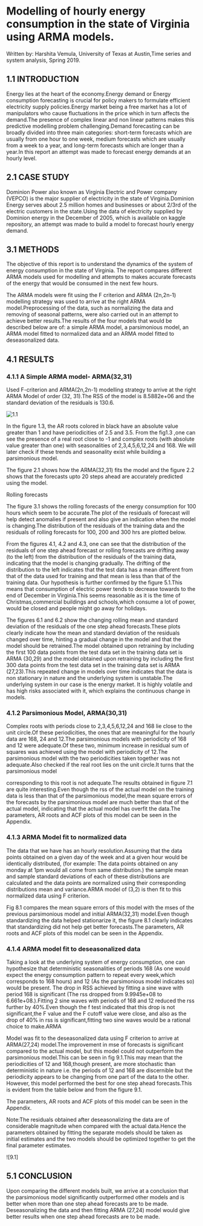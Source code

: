 # Modelling of hourly energy consumption in the state of Virginia using ARMA models. 

Written by: Harshita Vemula,
University of Texas at Austin,Time series and system analysis,
Spring 2019.

## 1.1 INTRODUCTION

Energy lies at the heart of the economy.Energy demand or Energy consumption forecasting is crucial for policy makers to formulate efficient electricity supply policies.Energy market being a free market has a lot of manipulators who cause fluctuations in the price which in turn affects the demand.The presence of complex linear and non linear patterns makes this predictive modelling problem challenging.Demand forecasting can be broadly divided into three main categories: short-term forecasts which are usually from one hour to one week, medium forecasts which are usually from a week to a year, and long-term forecasts which are longer than a year.In this report an attempt was made to forecast energy demands at an hourly level.

## 2.1 CASE STUDY

Dominion Power also known as Virginia Electric and Power company (VEPCO) is the major supplier of electricity in the state of Virginia.Dominion Energy serves about 2.5 million homes and businesses or about  2/3rd of the electric customers in the state.Using the data of electricity supplied by Dominion energy in the December of 2005, which is available on kaggle repository, an attempt was made to build a model to forecast hourly energy demand.

## 3.1 METHODS

The objective of this report is to understand the dynamics of the system of energy consumption in the state of Virginia. The report compares different ARMA models used for modelling and attempts to makes accurate forecasts of the energy that would be consumed in the next few hours.

The ARMA models were fit using the F criterion and ARMA (2n,2n-1) modelling strategy was used to arrive at the right ARMA model.Preprocessing of the data, such as normalizing the data and removing of seasonal patterns, were also carried out in an attempt to achieve better results.The results of the four models that would be described below are of: a simple ARMA model, a parsimonious model, an ARMA model fitted to normalized data and an ARMA model fitted to deseasonalized data.

## 4.1 RESULTS

### 4.1.1 A Simple ARMA model- ARMA(32,31)
Used F-criterion and ARMA(2n,2n-1) modelling strategy to arrive at the right ARMA Model of order (32, 31).The RSS of the model is 8.5882e+06 and the standard deviation of the residuals is 130.6.

![1.1](./images/1.1.png=250x)

In the figure 1.3, the AR roots colored in black have an absolute value greater than 1 and have periodicities of 2.5 and 3.5. From the fig1.3 ,one can see the presence of a real root close to -1 and complex roots (with absolute value greater than one) with seasonalities of 2,3,4,5,6,12,24 and 168. We will later check if these trends and seasonality exist while building a parsimonious model.

The figure 2.1 shows how the ARMA(32,31) fits the model and the figure 2.2 shows that the forecasts upto 20 steps ahead are accurately predicted using the model.

Rolling forecasts

The figure 3.1 shows the rolling forecasts of the energy consumption for 100 hours which seem to be accurate.The plot of the residuals of forecast will help detect anomalies if present and also give an indication when the model is changing.The distribution of the residuals of the training data and the residuals of rolling forecasts for 100, 200 and 300 hrs are plotted below.

From the figures 4.1, 4.2 and 4.3, one can see that the distribution of the residuals of one step ahead forecast or rolling forecasts are drifting away (to the left) from the distribution of the residuals of the training data, indicating that the model is changing gradually. The drifting of the distribution to the left indicates that the test data has a mean different from that of the data used for training and that mean is less than that of the training data. Our hypothesis is further confirmed by the figure 5.1.This means that consumption of electric power tends to decrease towards to the end of December in Virginia.This seems reasonable as it is the time of Christmas,commercial buildings and schools,which consume a lot of power, would be closed and people might go away for holidays.

The figures 6.1 and 6.2 show the changing rolling mean and standard deviation of the residuals of the one step ahead forecasts.These plots clearly indicate how the mean and standard deviation of the residuals changed over time, hinting a gradual change in the model and that the model should be retrained.The model obtained upon retraining by including the first 100 data points from the test data set in the training data set is ARMA (30,29) and the model obtained upon retraining by including the first 300 data points from the test data set in the training data set is ARMA (27,23).This repeated change in models over time indicates that the data is non stationary in nature and the underlying system is unstable.The underlying system in our case is the energy market. It is highly volatile and has high risks associated with it, which explains the continuous change in models.

### 4.1.2 Parsimonious Model, ARMA(30,31)

Complex roots with periods close to 2,3,4,5,6,12,24 and 168 lie close to the unit circle.Of these periodicities, the ones that are meaningful for the hourly data are 168, 24 and 12.The parsimonious models with periodicity of 168 and 12 were adequate.Of these two, minimum increase in residual sum of squares was achieved using the model with periodicity of 12.The parsimonious model with the two periodicities taken together was not adequate.Also checked if the real root lies on the unit circle.It turns that the parsimonious model 

corresponding to this root is not adequate.The results obtained in figure 7.1 are quite interesting.Even though the rss of the actual model on the training data is less than that of the parsimonious model,the mean square errors of the forecasts by the parsimonious model are much better than that  of the actual model, indicating that the actual model has overfit the data.The parameters, AR roots and ACF plots of this model can be seen in the Appendix.

### 4.1.3 ARMA Model fit to normalized data

The data that we have has an hourly resolution.Assuming that the data points obtained on a given day of the week and at a given hour would be identically distributed, (for example: The data points obtained on any monday at 1pm would all come from same distribution.) the sample mean and sample standard deviations of each of these distributions are calculated and the data points are normalized using their corresponding distributions mean and variance.ARMA model of (3,2) is then fit to this normalized data using F criterion.

Fig 8.1 compares the mean square errors of this model with the mses of the previous parsimonious model and initial ARMA(32,31) model.Even though standardizing the data helped stationarize it, the figure 8.1 clearly indicates that standardizing did not help get better forecasts.The parameters, AR roots and ACF plots of this model can be seen in the Appendix.

### 4.1.4 ARMA model fit to deseasonalized data


Taking a look at the underlying system of energy consumption, one can hypothesize that deterministic seasonalities of periods 168 (As one would expect the energy consumption pattern to repeat every week,which corresponds to 168 hours) and 12 (As the parsimonious model indicates so) would be present. The drop in RSS achieved by fitting a sine wave with period 168 is significant (The rss dropped from 9.9945e+08 to 6.661e+08.).Fitting 2 sine waves with periods of 168 and 12 reduced the rss further by 40%.Even though the f test indicated that this drop is not significant,the F value and the F cutoff value were close, and also as the drop of 40% in rss is significant,fitting two sine waves would be a  rational choice to make.ARMA 
                           
Model was fit to the deseasonalized data using F criterion to arrive at ARMA(27,24) model.The improvement in mse of forecasts is significant compared to the actual model, but this model could not outperform the parsimonious model.This can be seen in fig 9.1.This may mean that the periodicities of 12 and 168,though present, are more stochastic than deterministic in nature i.e. the periods of 12 and 168 are discernible but the periodicity appears to be changing from one part of the data to the other. However, this model performed the best for one step ahead forecasts.This is evident from the table below and from the figure 9.1.

The parameters, AR roots and ACF plots of this model can be seen in the Appendix.

Note:The residuals obtained after deseasonalizing the data are of considerable magnitude when compared with the actual data.Hence the parameters obtained by fitting the separate models should be taken as initial estimates and the two models should be optimized together to get the final parameter estimates.

![9.1]

## 5.1 CONCLUSION

Upon comparing the different models built, we arrive at a conclusion that the parsimonious model significantly outperformed other models and is better when more than one step ahead forecasts are to be made. Deseasonalizing the data and then fitting ARMA (27,24) model would give better results when one step ahead forecasts are to be made.



